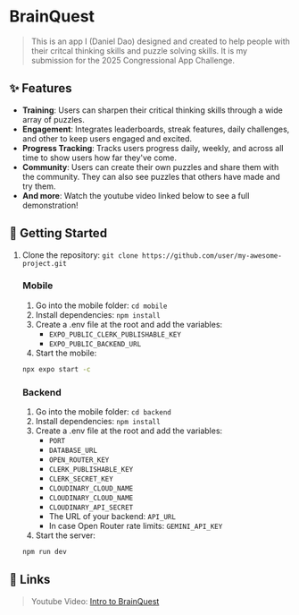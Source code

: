 # BrainQuest

> This is an app I (Daniel Dao) designed and created to help people with their critcal thinking skills and puzzle solving skills. It is my submission for the 2025 Congressional App Challenge.

## ✨ Features

* **Training**: Users can sharpen their critical thinking skills through a wide array of puzzles.
* **Engagement**: Integrates leaderboards, streak features, daily challenges, and other to keep users engaged and excited.
* **Progress Tracking**: Tracks users progress daily, weekly, and across all time to show users how far they've come.
* **Community**: Users can create their own puzzles and share them with the community. They can also see puzzles that others have made and try them.
* **And more**: Watch the youtube video linked below to see a full demonstration!

## 🚀 Getting Started

1. Clone the repository: `git clone https://github.com/user/my-awesome-project.git`
   ### Mobile
   1. Go into the mobile folder: `cd mobile`
   2. Install dependencies: `npm install`
   3. Create a .env file at the root and add the variables:
      - `EXPO_PUBLIC_CLERK_PUBLISHABLE_KEY`
      - `EXPO_PUBLIC_BACKEND_URL`
   4. Start the mobile:
   ```bash
   npx expo start -c
   ```
   ### Backend
   1. Go into the mobile folder: `cd backend`
   2. Install dependencies: `npm install`
   3. Create a .env file at the root and add the variables:
      - `PORT`
      - `DATABASE_URL`
      - `OPEN_ROUTER_KEY`
      - `CLERK_PUBLISHABLE_KEY`
      - `CLERK_SECRET_KEY`
      - `CLOUDINARY_CLOUD_NAME`
      - `CLOUDINARY_CLOUD_NAME`
      - `CLOUDINARY_API_SECRET`
      - The URL of your backend: `API_URL`
      - In case Open Router rate limits: `GEMINI_API_KEY`
   4. Start the server:
   ```bash
   npm run dev
   ```
   
## 🔗 Links

> Youtube Video: [Intro to BrainQuest]("youtube.com")
